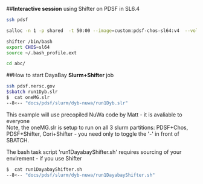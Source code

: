 ##**Interactive  session**  using Shifter on PDSF in SL6.4


```bash
ssh pdsf

salloc -n 1 -p shared  -t 50:00 --image=custom:pdsf-chos-sl64:v4  --volume=/global/project:/project

shifter /bin/bash
export CHOS=sl64
source ~/.bash_profile.ext

cd abc/
```

##How to start DayaBay  **Slurm+Shifter**  job


```bash
ssh pdsf.nersc.gov
$sbatch run1Dyb.slr
$  cat oneMG.slr
--8<-- "docs/pdsf/slurm/dyb-nuwa/run1Dyb.slr"
```
This example will use precopiled NuWa code by Matt - it is avaliable to everyone<br>
 Note, the oneMG.slr is setup to run on all 3 slurm partitions: PDSF+Chos, PDSF+Shifter, Cori+Shifter - you need only to toggle the '-' in front of SBATCH.

The bash task script 'run1DayabayShifter.sh' requires sourcing of your envirement - if you use Shifter
```bash
$  cat run1DayabayShifter.sh
--8<-- "docs/pdsf/slurm/dyb-nuwa/run1DayabayShifter.sh"
```


      
